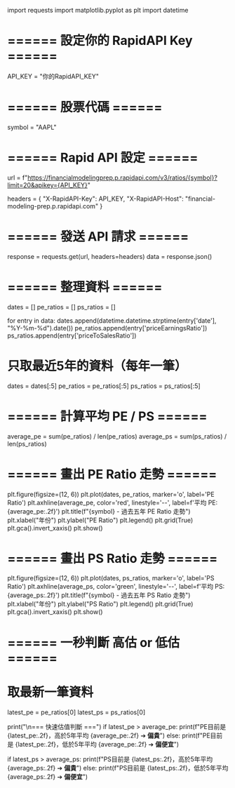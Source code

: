 import requests
import matplotlib.pyplot as plt
import datetime

# ====== 設定你的 RapidAPI Key ======
API_KEY = "你的RapidAPI_KEY"

# ====== 股票代碼 ======
symbol = "AAPL"

# ====== Rapid API 設定 ======
url = f"https://financialmodelingprep.p.rapidapi.com/v3/ratios/{symbol}?limit=20&apikey={API_KEY}"

headers = {
    "X-RapidAPI-Key": API_KEY,
    "X-RapidAPI-Host": "financial-modeling-prep.p.rapidapi.com"
}

# ====== 發送 API 請求 ======
response = requests.get(url, headers=headers)
data = response.json()

# ====== 整理資料 ======
dates = []
pe_ratios = []
ps_ratios = []

for entry in data:
    dates.append(datetime.datetime.strptime(entry['date'], "%Y-%m-%d").date())
    pe_ratios.append(entry['priceEarningsRatio'])
    ps_ratios.append(entry['priceToSalesRatio'])

# 只取最近5年的資料（每年一筆）
dates = dates[:5]
pe_ratios = pe_ratios[:5]
ps_ratios = ps_ratios[:5]

# ====== 計算平均 PE / PS ======
average_pe = sum(pe_ratios) / len(pe_ratios)
average_ps = sum(ps_ratios) / len(ps_ratios)

# ====== 畫出 PE Ratio 走勢 ======
plt.figure(figsize=(12, 6))
plt.plot(dates, pe_ratios, marker='o', label='PE Ratio')
plt.axhline(average_pe, color='red', linestyle='--', label=f'平均 PE: {average_pe:.2f}')
plt.title(f"{symbol} - 過去五年 PE Ratio 走勢")
plt.xlabel("年份")
plt.ylabel("PE Ratio")
plt.legend()
plt.grid(True)
plt.gca().invert_xaxis()
plt.show()

# ====== 畫出 PS Ratio 走勢 ======
plt.figure(figsize=(12, 6))
plt.plot(dates, ps_ratios, marker='o', label='PS Ratio')
plt.axhline(average_ps, color='green', linestyle='--', label=f'平均 PS: {average_ps:.2f}')
plt.title(f"{symbol} - 過去五年 PS Ratio 走勢")
plt.xlabel("年份")
plt.ylabel("PS Ratio")
plt.legend()
plt.grid(True)
plt.gca().invert_xaxis()
plt.show()

# ====== 一秒判斷 高估 or 低估 ======

# 取最新一筆資料
latest_pe = pe_ratios[0]
latest_ps = ps_ratios[0]

print("\n=== 快速估值判斷 ===")
if latest_pe > average_pe:
    print(f"PE目前是 {latest_pe:.2f}，高於5年平均 {average_pe:.2f} ➔ **偏貴**")
else:
    print(f"PE目前是 {latest_pe:.2f}，低於5年平均 {average_pe:.2f} ➔ **偏便宜**")

if latest_ps > average_ps:
    print(f"PS目前是 {latest_ps:.2f}，高於5年平均 {average_ps:.2f} ➔ **偏貴**")
else:
    print(f"PS目前是 {latest_ps:.2f}，低於5年平均 {average_ps:.2f} ➔ **偏便宜**")